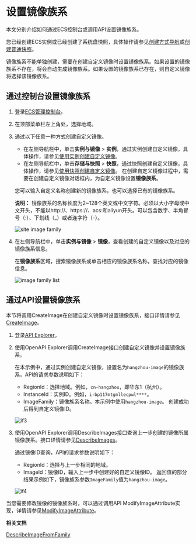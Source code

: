 # 设置镜像族系

本文分别介绍如何通过ECS控制台或调用API设置镜像族系。

您已经创建ECS实例或已经创建了系统盘快照，具体操作请参见[创建方式导航](/cn.zh-CN/实例/创建实例/创建方式导航.md)或[创建普通快照](/cn.zh-CN/快照/使用快照/创建普通快照.md)。

镜像族系不能单独创建，需要在创建自定义镜像时设置镜像族系。如果设置的镜像族系不存在，将会自动生成镜像族系。如果设置的镜像族系已存在，则自定义镜像将选择该镜像族系。

## 通过控制台设置镜像族系

1.  登录[ECS管理控制台](https://ecs.console.aliyun.com)。

2.  在顶部菜单栏左上角处，选择地域。

3.  通过以下任意一种方式创建自定义镜像。

    -   在左侧导航栏中，单击**实例与镜像** \> **实例**，通过实例创建自定义镜像，具体操作，请参见[使用实例创建自定义镜像](/cn.zh-CN/镜像/自定义镜像/创建自定义镜像/使用实例创建自定义镜像.md)。
    -   在左侧导航栏中，单击**存储与快照** \> **快照**，通过快照创建自定义镜像，具体操作，请参见[使用快照创建自定义镜像](/cn.zh-CN/镜像/自定义镜像/创建自定义镜像/使用快照创建自定义镜像.md)。
    在创建自定义镜像过程中，需要在创建自定义镜像对话框内，为自定义镜像设置**镜像族系**。

    您可以输入自定义名称创建新的镜像族系，也可以选择已有的镜像族系。

    **说明：** 镜像族系的名称长度为2~128个英文或中文字符。必须以大小字母或中文开头，不能以http://、https://、acs:和aliyun开头。可以包含数字、半角冒号（:）、下划线（\_）或者连字符（-）。

    ![site image family](https://static-aliyun-doc.oss-accelerate.aliyuncs.com/assets/img/zh-CN/3425209951/p132249.png)

4.  在左侧导航栏中，单击**实例与镜像** \> **镜像**，查看创建的自定义镜像以及对应的镜像族系信息。

    在**镜像族系**区域，搜索镜像族系或单击相应的镜像族系名称，查找对应的镜像信息。

    ![image family list](https://static-aliyun-doc.oss-accelerate.aliyuncs.com/assets/img/zh-CN/2674955061/p132256.png)


## 通过API设置镜像族系

本节将调用CreateImage在创建自定义镜像时设置镜像族系，接口详情请参见[CreateImage](/cn.zh-CN/API参考/镜像/CreateImage.md)。

1.  登录[API Explorer](https://api.aliyun.com/)。

2.  使用OpenAPI Explorer调用CreateImage接口创建自定义镜像并设置镜像族系。

    在本示例中，通过实例创建自定义镜像，设置名为`hangzhou-image`的镜像族系。API的请求参数说明如下：

    -   RegionId：选择地域。例如，`cn-hangzhou`，即华东1（杭州）。
    -   InstanceId：实例ID。例如，`i-bp117mtgmllecpwl****`。
    -   ImageFamily：镜像族系名称。本示例中使用`hangzhou-image`。
    创建成功后得到自定义镜像ID。

    ![if3](https://static-aliyun-doc.oss-accelerate.aliyuncs.com/assets/img/zh-CN/3425209951/p93616.png)

3.  使用OpenAPI Explorer调用DescribeImages接口查询上一步创建的镜像所属镜像族系。接口详情请参见[DescribeImages](/cn.zh-CN/API参考/镜像/DescribeImages.md)。

    通过镜像ID查询，API的请求参数说明如下：

    -   RegionId：选择与上一步相同的地域。
    -   ImageId：镜像ID，输入上一步中创建好的自定义镜像ID。
    返回值的部分结果示例如下，镜像族系参数`ImageFamily`值为`hangzhou-image`。

    ![if4](https://static-aliyun-doc.oss-accelerate.aliyuncs.com/assets/img/zh-CN/3425209951/p93624.png)


当您需要修改镜像的镜像族系时，可以通过调用API ModifyImageAttribute实现，详情请参见[ModifyImageAttribute](/cn.zh-CN/API参考/镜像/ModifyImageAttribute.md)。

**相关文档**  


[DescribeImageFromFamily](/cn.zh-CN/API参考/镜像/DescribeImageFromFamily.md)

